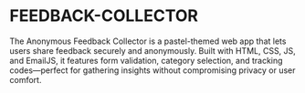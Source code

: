 # FEEDBACK-COLLECTOR
The Anonymous Feedback Collector is a pastel-themed web app that lets users share feedback securely and anonymously. Built with HTML, CSS, JS, and EmailJS, it features form validation, category selection, and tracking codes—perfect for gathering insights without compromising privacy or user comfort.
